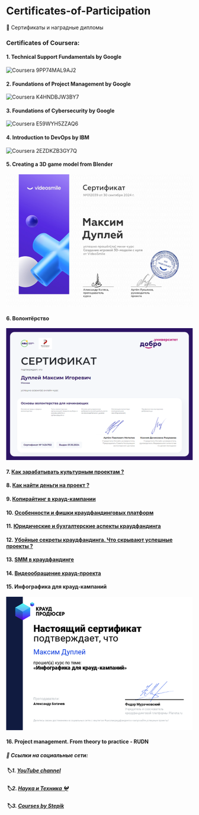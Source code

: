 # Certificates-of-Participation
📃 Сертификаты и наградные дипломы

### Certificates of Coursera:
#### 1. Technical Support Fundamentals by Google

![Coursera 9PP74MAL9AJ2](https://github.com/QuadDarv1ne/Certificates-of-Participation/assets/51045274/e8cd9892-6c9f-4e8d-9835-3421a1d10392)

#### 2. Foundations of Project Management by Google

![Coursera K4HNDBJW3BY7](https://github.com/QuadDarv1ne/Certificates-of-Participation/assets/51045274/cbbef117-78b8-449d-97c5-61ed892db989)

#### 3. Foundations of Cybersecurity by Google

![Coursera E59WYH5ZZAQ6](https://github.com/QuadDarv1ne/Certificates-of-Participation/assets/51045274/0b837622-2bb8-4f81-8cf6-4bd6b38d38d4)

#### 4. Introduction to DevOps by IBM

![Coursera 2EZDKZB3GY7Q](https://github.com/QuadDarv1ne/Certificates-of-Participation/assets/51045274/efac323f-b572-4702-9d52-cc268b7d58bb)

#### 5. Creating a 3D game model from Blender

![video-smile](video-smile.png)

#### 6. Волонтёрство

![volunteering](volunteering.png)

#### 7. [Как зарабатывать культурным проектам ?](<mastera.academy/Как зарабатывать культурным проектам.pdf>)


#### 8. [Как найти деньги на проект ?](<mastera.academy/Как найти деньги на проект.pdf>)

#### 9. [Копирайтинг в крауд-кампании](<Planeta_ru/Copywriting in a crowdfunding campaign.pdf>)

#### 10. [Особенности и фишки краудфандинговых платформ](<Planeta_ru/Features and tricks of crowdfunding platforms.pdf>)

#### 11. [Юридические и бухгалтерские аспекты краудфандинга](<Planeta_ru/Legal and accounting aspects of crowdfunding.pdf>)

#### 12. [Убойные секреты краудфандинга. Что скрывают успешные проекты ?](<Planeta_ru/Secrets of crowdfunding.pdf>)

#### 13. [SMM в краудфандинге](<Planeta_ru/SMM in crowdfunding.pdf>)

#### 14. [Видеообращение крауд-проекта](<Planeta_ru/Video message of the crowdfunding project.pdf>)

#### 15. Инфографика для крауд-кампаний

![Инфографика](<Planeta_ru/cert-png (1).png>)

#### 16. Project management. From theory to practice - RUDN

##### 📑 Ссылки на социальные сети:

##### 🏷️1. [YouTube channel](https://www.youtube.com/channel/UCqA5pl9NkVDrirMDlNVmU7g "«Хижина программиста»")

##### 🏷️2. [Наука и Техника 𖤍](https://vk.com/science_geeks "Scientific, technological and educational community 𖤍")

##### 🏷️3. [Courses by Stepik](https://stepik.org/users/150943726/teach "Professor: Dupley Maxim Igorevich")
